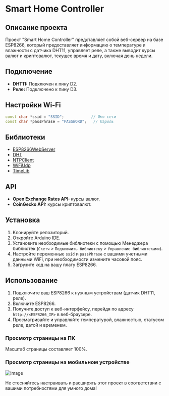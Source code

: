 # Smart Home Controller

## Описание проекта

Проект "Smart Home Controller" представляет собой веб-сервер на базе ESP8266, который предоставляет информацию о температуре и влажности с датчика DHT11, управляет реле, а также выводит курсы валют и криптовалют, текущее время и дату, включая день недели.

## Подключение

- **DHT11:** Подключен к пину D2.
- **Реле:** Подключено к пину D3.

## Настройки Wi-Fi

```cpp
const char *ssid = "SSID";            // Имя сети
const char *passPhrase = "PASSWORD";   // Пароль
```

## Библиотеки

- [ESP8266WebServer](https://github.com/esp8266/ESP8266WebServer)
- [DHT](https://github.com/adafruit/DHT-sensor-library)
- [NTPClient](https://github.com/arduino-libraries/NTPClient)
- [WiFiUdp](https://github.com/esp8266/Arduino/tree/master/libraries/ESP8266WiFi/src)
- [TimeLib](https://github.com/PaulStoffregen/Time)

## API

- **Open Exchange Rates API:** курсы валют.
- **CoinGecko API:** курсы криптовалют.

## Установка

1. Клонируйте репозиторий.
2. Откройте Arduino IDE.
3. Установите необходимые библиотеки с помощью Менеджера библиотек (`Скетч` > `Подключить библиотеку` > `Управление библиотеками`).
4. Настройте переменные `ssid` и `passPhrase` с вашими учетными данными WiFi, при необходимости измените часовой пояс.
5. Загрузите код на вашу плату ESP8266.

## Использование

1. Подключите ваш ESP8266 к нужным устройствам (датчик DHT11, реле).
2. Включите ESP8266.
3. Получите доступ к веб-интерфейсу, перейдя по адресу `http://<ESP8266_IP>` в веб-браузере.
4. Просматривайте и управляйте температурой, влажностью, статусом реле, датой и временем.

### Просмотр страницы на ПК


Масштаб страницы составляет 100%.

### Просмотр страницы на мобильном устройстве

![image](https://github.com/Annanas555/Smart-Home-Controller-ESP8266/assets/128131401/76288c59-8548-45a5-b5e2-421994c3ecf8)

Не стесняйтесь настраивать и расширять этот проект в соответствии с вашими потребностями для умного дома!
